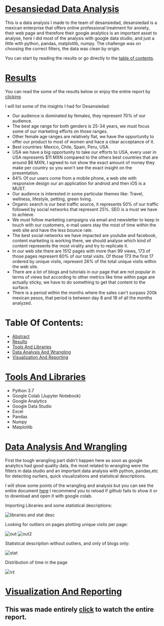 # [Desansiedad Data Analysis](#Table-Of-Contents)
This is a data analysis I made to the team of desansiedad, desansiedad is a mexican enterprise that offers online professional treatment for anxiety, their web page and therefore their google analytics is an important asset to analyse, here I did most of the analysis with google data studio, and just a little with python, pandas, matplotlib, numpy. The challenge was on choosing the correct filters, the data was clean by origin.

You can start by reading the results or go directly to the [table of contents](#Table-Of-Contents).

# [Results](#Table-Of-Contents)
You can read the some of the results below or enjoy the entire report by [clicking](https://tinyurl.com/desansiedad).

I will list some of the insights I had for Desansiedad:

*   Our audience is dominated by females, they represent 70% of our audience.
*   The best age range for both genders is 25-34 years, we must focus some of our marketing efforts on those ranges.
*   Other female age ranges are relatively flat, we have the opportunity to offer our product to most of women and hace a clear acceptance of it.
*   Best countries: Mexico, Chile, Spain, Peru, USA.
*   USA we have a big opportunity to take our efforts to USA, every user in USA represents $11 MXN compared to the others best countries that are around $6 MXN, I agreed to not show the exact amount of money they make per country so you won't see the exact insight on the presentation.
*   84% Of our users come from a mobile phone, a web site with responsive design our an application for android and then iOS is a MUST.
*   Our audience is interested in some particular themes like: Travel, wellness, lifestyle, petting, green living.
*   Organic search is our best traffic source, it represents 50% of our traffic followed by social networks that represent 25%. SEO is a must we have to achieve.
*   We must follow marketing campaigns via email and newsletter to keep in touch with our customers, e-mail users stay the most of time within the web site and have the less bounce rate.
*   The best social networks we have impacted are youtube and facebook, content marketing is working there, we should analyse which kind of content represents the most virality and try to replicate it.
*   In our web site there are 1512 pages with more than 99 views, 173 of those pages represent 60% of our total visits. Of those 173 the first 17 ordered by unique visits, represent 26% of the total unique visits within the web site.
*   There are a lot of blogs and tutorials in our page that are not popular in terms of views but according to other metrics like time within page are actually sticky, we have to do something to get that content to the surface.
*   There is a period within the months where the sales can't surpass 200k mexican pesos, that period is between day 8 and 18 of all the months analyzed.


# Table Of Contents:
* [Abstract](#Desansiedad-Data-Analysis)
* [Results](#Results)
* [Tools And Libraries](#Tools-And-Libraries)
* [Data Analysis And Wrangling](#Data-Analysis-And-Wrangling)
* [Visualization And Reporting](#Visualization-And-Reporting)

# [Tools And Libraries](#Table-Of-Contents)
* Python 3.7
* Google Colab (Jupyter Notebook)
* Google Analytics
* Google Data Studio
* Excel
* Pandas
* Numpy
* Matplotlib

# [Data Analysis And Wrangling](#Table-Of-Contents)

First the tough wrangling part didn't happen here as soon as google analytics had good quality data, the most related to wrangling were the filters in data studio and an important data analysis with python, pandas,etc for detecting ourliers, quick visualizations and statistical descriptions.

I will show some points of the wrangling and analysis but you can see the entire document [here](https://github.com/JorgePablol/Data-Analysis-Desansiedad-with-Data-Studio/blob/main/Desansiedad%20(1).ipynb) I recommend you to reload if github fails to show it or to download and open it with google colab.

Importing Libraries and some statistical descriptions:

![libraries and stat desc](https://user-images.githubusercontent.com/58957744/116306684-00b2f700-a76b-11eb-9713-2586bc94bc12.png)

Looking for outliers on pages plotting unique visits per page:

![out](https://user-images.githubusercontent.com/58957744/116306685-014b8d80-a76b-11eb-8b47-5ce2f834a790.png)
![out2](https://user-images.githubusercontent.com/58957744/116306688-01e42400-a76b-11eb-846a-f9fb0372d0ce.png)

Statistical description without outliers, and only of blogs only:

![stat](https://user-images.githubusercontent.com/58957744/116306689-01e42400-a76b-11eb-91a3-cb8c10322ab5.png)

Distribution of time in the page

![vz](https://user-images.githubusercontent.com/58957744/116306691-027cba80-a76b-11eb-92b2-035555c34ce6.png)

# [Visualization And Reporting](#Table-Of-Contents)
## This was made entirely [click](https://tinyurl.com/desansiedad) to watch the entire report.
